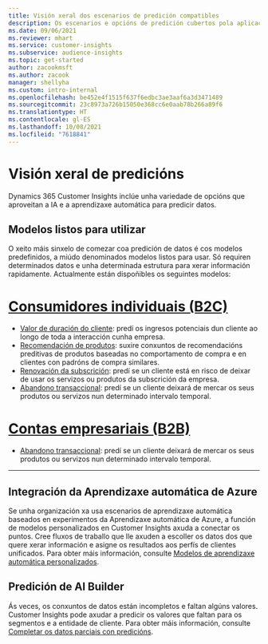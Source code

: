 ```yaml
---
title: Visión xeral dos escenarios de predición compatibles
description: Os escenarios e opcións de predición cubertos pola aplicación de Dynamics 365 Customer Insights.
ms.date: 09/06/2021
ms.reviewer: mhart
ms.service: customer-insights
ms.subservice: audience-insights
ms.topic: get-started
author: zacookmsft
ms.author: zacook
manager: shellyha
ms.custom: intro-internal
ms.openlocfilehash: be452e4f1515f637f6edbc3ae3aaf6a3d3471489
ms.sourcegitcommit: 23c8973a726b15050e368cc6e0aab78b266a89f6
ms.translationtype: HT
ms.contentlocale: gl-ES
ms.lasthandoff: 10/08/2021
ms.locfileid: "7618841"
---
```

# <a name="predictions-overview"></a>Visión xeral de predicións

Dynamics 365 Customer Insights inclúe unha variedade de opcións que aproveitan a IA e a aprendizaxe automática para predicir datos. 

## <a name="out-of-box-models"></a>Modelos listos para utilizar

O xeito máis sinxelo de comezar coa predición de datos é cos modelos predefinidos, a miúdo denominados modelos listos para usar. Só requiren determinados datos e unha determinada estrutura para xerar información rapidamente. Actualmente están dispoñibles os seguintes modelos: 

# <a name="individual-customers-b2c"></a>[Consumidores individuais (B2C)](#tab/b2c)

- [Valor de duración do cliente](predict-customer-lifetime-value.md): predí os ingresos potenciais dun cliente ao longo de toda a interacción cunha empresa.
- [Recomendación de produtos](predict-product-recommendation.md): suxire conxuntos de recomendacións preditivas de produtos baseadas no comportamento de compra e en clientes con padróns de compra similares.
- [Renovación da subscrición](predict-subscription-churn.md): predí se un cliente está en risco de deixar de usar os servizos ou produtos da subscrición da empresa.
- [Abandono transaccional](predict-transactional-churn.md): predí se un cliente deixará de mercar os seus produtos ou servizos nun determinado intervalo temporal.

# <a name="business-accounts-b2b"></a>[Contas empresariais (B2B)](#tab/b2b)

- [Abandono transaccional](predict-transactional-churn.md): predí se un cliente deixará de mercar os seus produtos ou servizos nun determinado intervalo temporal.

---


## <a name="azure-machine-learning-integration"></a>Integración da Aprendizaxe automática de Azure

Se unha organización xa usa escenarios de aprendizaxe automática baseados en experimentos da Aprendizaxe automática de Azure, a función de modelos personalizados en Customer Insights axuda a conectar os puntos. Cree fluxos de traballo que lle axuden a escoller os datos dos que quere xerar información e asigne os resultados aos perfís de clientes unificados. Para obter máis información, consulte [Modelos de aprendizaxe automática personalizados](custom-models.md).

## <a name="ai-builder-prediction"></a>Predición de AI Builder

Ás veces, os conxuntos de datos están incompletos e faltan algúns valores. Customer Insights pode axudar a predicir os valores que faltan para os segmentos e a entidade de cliente. Para obter máis información, consulte [Completar os datos parciais con predicións](predictions.md).
